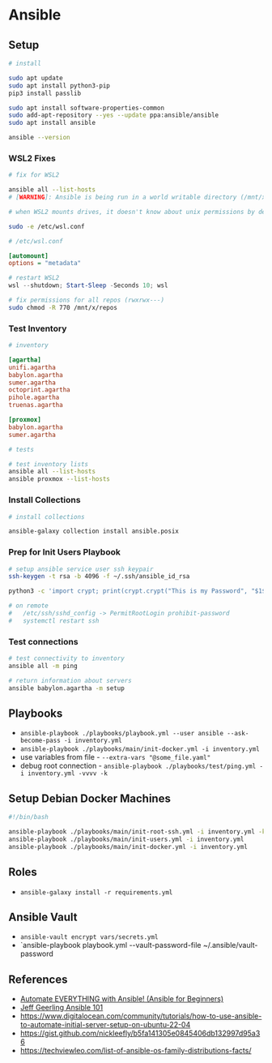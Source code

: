 # Ansible

## Setup

```sh
# install

sudo apt update
sudo apt install python3-pip
pip3 install passlib

sudo apt install software-properties-common
sudo add-apt-repository --yes --update ppa:ansible/ansible
sudo apt install ansible

ansible --version
```

### WSL2 Fixes

```sh
# fix for WSL2

ansible all --list-hosts
# [WARNING]: Ansible is being run in a world writable directory (/mnt/x/repos/infra/ansible), ignoring it as an ansible.cfg source.

# when WSL2 mounts drives, it doesn't know about unix permissions by default for some reason...so have to enable it

sudo -e /etc/wsl.conf
```

```ini
# /etc/wsl.conf

[automount]
options = "metadata"
```

```powershell
# restart WSL2
wsl --shutdown; Start-Sleep -Seconds 10; wsl
```

```sh
# fix permissions for all repos (rwxrwx---)
sudo chmod -R 770 /mnt/x/repos
```

### Test Inventory

```ini
# inventory

[agartha]
unifi.agartha
babylon.agartha
sumer.agartha
octoprint.agartha
pihole.agartha
truenas.agartha

[proxmox]
babylon.agartha
sumer.agartha
```

```sh
# tests

# test inventory lists
ansible all --list-hosts
ansible proxmox --list-hosts
```

### Install Collections

```sh
# install collections

ansible-galaxy collection install ansible.posix
```

### Prep for Init Users Playbook

```sh
# setup ansible service user ssh keypair
ssh-keygen -t rsa -b 4096 -f ~/.ssh/ansible_id_rsa

python3 -c 'import crypt; print(crypt.crypt("This is my Password", "$1$SomeSalt$"))'

# on remote
#   /etc/ssh/sshd_config -> PermitRootLogin prohibit-password
#   systemctl restart ssh
```

### Test connections

```sh
# test connectivity to inventory
ansible all -m ping

# return information about servers
ansible babylon.agartha -m setup
```

## Playbooks

- `ansible-playbook ./playbooks/playbook.yml --user ansible --ask-become-pass -i inventory.yml`
- `ansible-playbook ./playbooks/main/init-docker.yml -i inventory.yml`
- use variables from file - `--extra-vars "@some_file.yaml"`
- debug root connection - `ansible-playbook ./playbooks/test/ping.yml -i inventory.yml -vvvv -k`

## Setup Debian Docker Machines

```sh
#!/bin/bash

ansible-playbook ./playbooks/main/init-root-ssh.yml -i inventory.yml -k
ansible-playbook ./playbooks/main/init-users.yml -i inventory.yml
ansible-playbook ./playbooks/main/init-docker.yml -i inventory.yml
```

## Roles

- `ansible-galaxy install -r requirements.yml`

## Ansible Vault

- `ansible-vault encrypt vars/secrets.yml`
- `ansible-playbook playbook.yml --vault-password-file ~/.ansible/vault-password

## References

- [Automate EVERYTHING with Ansible! (Ansible for Beginners)](https://www.youtube.com/watch?v=w9eCU4bGgjQ)
- [Jeff Geerling Ansible 101](https://www.youtube.com/playlist?list=PL2_OBreMn7FqZkvMYt6ATmgC0KAGGJNAN)
- https://www.digitalocean.com/community/tutorials/how-to-use-ansible-to-automate-initial-server-setup-on-ubuntu-22-04
- https://gist.github.com/nickleefly/b5fa141305e0845406db132997d95a36
- https://techviewleo.com/list-of-ansible-os-family-distributions-facts/
